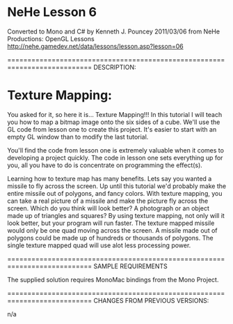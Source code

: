 NeHe Lesson 6
=============

Converted to Mono and C# by Kenneth J. Pouncey 2011/03/06 
from NeHe Productions: OpenGL Lessons
http://nehe.gamedev.net/data/lessons/lesson.asp?lesson=06

===========================================================================
DESCRIPTION:

Texture Mapping:
================

You asked for it, so here it is... Texture Mapping!!! In this tutorial I will 
teach you how to map a bitmap image onto the six sides of a cube. We'll use 
the GL code from lesson one to create this project. It's easier to start with 
an empty GL window than to modify the last tutorial.  

You'll find the code from lesson one is extremely valuable when it comes to 
developing a project quickly. The code in lesson one sets everything up for 
you, all you have to do is concentrate on programming the effect(s). 

Learning how to texture map has many benefits. Lets say you wanted a missile 
to fly across the screen. Up until this tutorial we'd probably make the entire 
missile out of polygons, and fancy colors. With texture mapping, you can take 
a real picture of a missile and make the picture fly across the screen. Which 
do you think will look better? A photograph or an object made up of triangles 
and squares? By using texture mapping, not only will it look better, but your 
program will run faster. The texture mapped missile would only be one quad 
moving across the screen. A missile made out of polygons could be made up of 
hundreds or thousands of polygons. The single texture mapped quad will use alot 
less processing power. 

===========================================================================
SAMPLE REQUIREMENTS

The supplied solution requires MonoMac bindings from the Mono Project.

===========================================================================
CHANGES FROM PREVIOUS VERSIONS:

n/a
